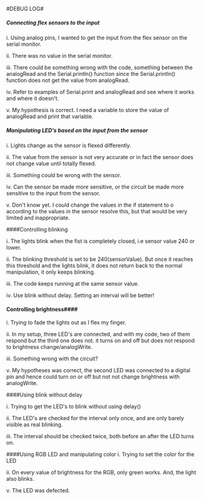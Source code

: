 #DEBUG LOG#

##### Connecting *flex sensors* to the input

 i. Using analog pins, I wanted to get the input from the flex sensor on the serial monitor.
 
 ii. There was no value in the serial monitor.
 
 iii. There could be something wrong with the code, something between the analogRead and the Serial.println()              function since the Serial.println() function does not get the value from analogRead.
 
 iv. Refer to examples of Serial.print and analogRead and see where it works and where it doesn't.
 
 v. My hypothesis is correct. I need a variable to store the value of analogRead and print that variable. 
 


##### Manipulating LED's based on the input from the sensor

 i. Lights change as the sensor is flexed differently.
 
 ii. The value from the sensor is not very accurate or in fact the sensor does not change value until totally flexed.
 
 iii. Something could be wrong with the sensor. 
 
 iv. Can the sensor be made more sensitive, or the circuit be made more sensitive to the input from the sensor.
 
 v. Don't know yet. I could change the values in the if statement to o according to the values in the sensor resolve this, but that would be very limited and inappropriate.

####Controlling blinking

i. The lights blink when the fist is completely closed, i.e sensor value 240 or lower.

ii. The blinking threshold is set to be 240(sensorValue). But once it reaches this threshold and the lights blink, it does not return back to the normal manipulation, it only keeps blinking.

iii. The code keeps running at the same sensor value.

iv. Use blink without delay. Setting an interval will be better!




#### Controlling brightness####

i. Trying to fade the lights out as I flex my finger.

ii. In my setup, three LED's are connected, and with my code, two of them respond but the third one does not. it turns on and off but does not respond to brightness change/analogWrite.

iii. Something wrong with the circuit?

v. My hypotheses was correct, the second LED was connected to a digital pin and hence could turn on or off but not not change brightness with analogWrite.


####Using blink without delay

i. Trying to get the LED's to blink without using delay()

ii. The LED's are checked for the interval only once, and are only barely visible as real blinking.

iii. The interval should be checked twice, both before an after the LED turns on. 



####Using RGB LED and manipulating color
i. Trying to set the color for the LED

ii. On every value of brightness for the RGB, only green works. And, the light also blinks. 

v. The LED was defected.

